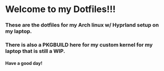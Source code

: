 
# Welcome to my **Dotfiles**!!!

### These are the dotfiles for my Arch linux w/ Hyprland setup on my laptop.

### There is also a PKGBUILD here for my custom kernel for my laptop that is still a WIP.

#### Have a good day!

